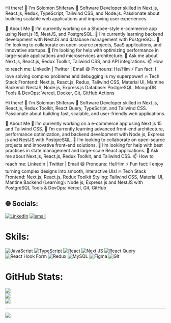
<!--
**Solomon-Cs/Solomon-Cs** is a ✨ _special_ ✨ repository because its `README.md` (this file) appears on your GitHub profile.

Here are some ideas to get you started:

- 🔭 I’m currently working on ...
- 🌱 I’m currently learning ...
- 👯 I’m looking to collaborate on ...
- 🤔 I’m looking for help with ...
- 💬 Ask me about ...
- 📫 How to reach me: ...
- 😄 Pronouns: ...
- ⚡ Fun fact: ...
-->

Hi there! 👋 I'm Solomon Shiferaw
🚀 Software Developer skilled in Next.js, React.js, Redux, TypeScript, Tailwind CSS, and Node.js. Passionate about building scalable web applications and improving user experiences.

🌱 About Me
🔭 I’m currently working on a Shopee-style e-commerce app using Next.js 15, NestJS, and PostgreSQL.
🌱 I’m currently learning backend development with NestJS and database management with PostgreSQL.
👯 I’m looking to collaborate on open-source projects, SaaS applications, and innovative startups.
🤔 I’m looking for help with optimizing performance in large-scale applications and microservices architecture.
💬 Ask me about Next.js, React.js, Redux Toolkit, Tailwind CSS, and API integrations.
📫 How to reach me: LinkedIn | Twitter | Email
😄 Pronouns: He/Him
⚡ Fun fact: I love solving complex problems and debugging is my superpower!
🔥 Tech Stack
Frontend: Next.js, React.js, Redux, Tailwind CSS, Material UI, Mantine
Backend: NestJS, Node.js, Express.js
Database: PostgreSQL, MongoDB
Tools & DevOps: Vercel, Docker, Git, GitHub Actions


Hi there! 👋 I'm Solomon Shiferaw
🚀 Software Developer skilled in Next.js, React.js, Redux Toolkit, React Query, TypeScript, and Tailwind CSS. Passionate about building fast, scalable, and user-friendly web applications.

🌱 About Me
🔭 I’m currently working on a e-commerce app using Next.js 15 and Tailwind CSS.
🌱 I’m currently learning advanced front-end architecture, performance optimization, and backend development with Node js, Express js and NestJS with PostgreSQL.
👯 I’m looking to collaborate on open-source projects and innovative front-end solutions.
🤔 I’m looking for help with best practices in state management and large-scale React applications.
💬 Ask me about Next.js, React.js, Redux Toolkit, and Tailwind CSS.
📫 How to reach me: LinkedIn | Twitter | Email
😄 Pronouns: He/Him
⚡ Fun fact: I enjoy turning complex designs into smooth, interactive UIs!
🔥 Tech Stack
Frontend: Next.js, React.js, Redux Toolkit
Styling: Tailwind CSS, Material UI, Mantine
Backend (Learning): Node js, Express js and NestJS with PostgreSQL
Tools & DevOps: Vercel, Git, GitHub


## 🌐 Socials:
[![LinkedIn](https://img.shields.io/badge/LinkedIn-%230077B5.svg?logo=linkedin&logoColor=white)](https://linkedin.com/in/https://www.linkedin.com/in/solomon-shiferaw-b45884258) [![email](https://img.shields.io/badge/Email-D14836?logo=gmail&logoColor=white)](mailto:solomonshiferaw860@gmail.com) 

# Skils:
![JavaScript](https://img.shields.io/badge/javascript-%23323330.svg?style=for-the-badge&logo=javascript&logoColor=%23F7DF1E) ![TypeScript](https://img.shields.io/badge/typescript-%23007ACC.svg?style=for-the-badge&logo=typescript&logoColor=white) ![React](https://img.shields.io/badge/react-%2320232a.svg?style=for-the-badge&logo=react&logoColor=%2361DAFB) ![Next JS](https://img.shields.io/badge/Next-black?style=for-the-badge&logo=next.js&logoColor=white) ![React Query](https://img.shields.io/badge/-React%20Query-FF4154?style=for-the-badge&logo=react%20query&logoColor=white) ![React Hook Form](https://img.shields.io/badge/React%20Hook%20Form-%23EC5990.svg?style=for-the-badge&logo=reacthookform&logoColor=white) ![Redux](https://img.shields.io/badge/redux-%23593d88.svg?style=for-the-badge&logo=redux&logoColor=white) ![MySQL](https://img.shields.io/badge/mysql-4479A1.svg?style=for-the-badge&logo=mysql&logoColor=white) ![Figma](https://img.shields.io/badge/figma-%23F24E1E.svg?style=for-the-badge&logo=figma&logoColor=white) ![Git](https://img.shields.io/badge/git-%23F05033.svg?style=for-the-badge&logo=git&logoColor=white)
# GitHub Stats:
![](https://github-readme-stats.vercel.app/api?username=Solomon-Cs&theme=github_dark&hide_border=false&include_all_commits=false&count_private=true)<br/>
![](https://nirzak-streak-stats.vercel.app/?user=Solomon-Cs&theme=github_dark&hide_border=false)<br/>
![](https://github-readme-stats.vercel.app/api/top-langs/?username=Solomon-Cs&theme=github_dark&hide_border=false&include_all_commits=false&count_private=true&layout=compact)

---
[![](https://visitcount.itsvg.in/api?id=Solomon-Cs&icon=0&color=0)](https://visitcount.itsvg.in)

<!-- Proudly created with GPRM ( https://gprm.itsvg.in ) -->
